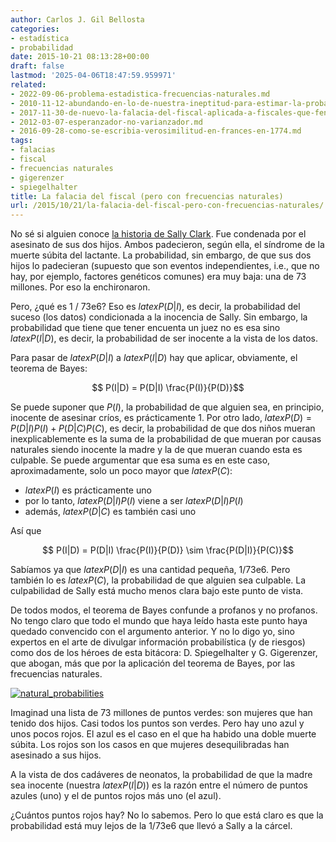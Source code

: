 ```yaml
---
author: Carlos J. Gil Bellosta
categories:
- estadística
- probabilidad
date: 2015-10-21 08:13:28+00:00
draft: false
lastmod: '2025-04-06T18:47:59.959971'
related:
- 2022-09-06-problema-estadistica-frecuencias-naturales.md
- 2010-11-12-abundando-en-lo-de-nuestra-ineptitud-para-estimar-la-probabilidad-condicionada.md
- 2017-11-30-de-nuevo-la-falacia-del-fiscal-aplicada-a-fiscales-que-fenecen.md
- 2012-03-07-esperanzador-no-varianzador.md
- 2016-09-28-como-se-escribia-verosimilitud-en-frances-en-1774.md
tags:
- falacias
- fiscal
- frecuencias naturales
- gigerenzer
- spiegelhalter
title: La falacia del fiscal (pero con frecuencias naturales)
url: /2015/10/21/la-falacia-del-fiscal-pero-con-frecuencias-naturales/
---
```


No sé si alguien conoce [la historia de Sally Clark](https://en.wikipedia.org/wiki/Sally_Clark). Fue condenada por el asesinato de sus dos hijos. Ambos padecieron, según ella, el síndrome de la muerte súbita del lactante. La probabilidad, sin embargo, de que sus dos hijos lo padecieran (supuesto que son eventos independientes, i.e., que no hay, por ejemplo, factores genéticos comunes) era muy baja: una de 73 millones. Por eso la enchironaron.

Pero, ¿qué es 1 / 73e6? Eso es $latex P(D|I)$, es decir, la probabilidad del suceso (los datos) condicionada a la inocencia de Sally. Sin embargo, la probabilidad que tiene que tener encuenta un juez no es esa sino $latex P(I|D)$, es decir, la probabilidad de ser inocente a la vista de los datos.

Para pasar de $latex P(D|I)$ a $latex P(I|D)$ hay que aplicar, obviamente, el teorema de Bayes:

$$ P(I|D) = P(D|I) \frac{P(I)}{P(D)}$$

Se puede suponer que $P(I)$, la probabilidad de que alguien sea, en principio, inocente de asesinar críos, es prácticamente 1. Por otro lado, $latex P(D) = P(D|I) P(I) + P(D|C) P(C)$, es decir, la probabilidad de que dos niños mueran inexplicablemente es la suma de la probabilidad de que mueran por causas naturales siendo inocente la madre y la de que mueran cuando esta es culpable. Se puede argumentar que esa suma es en este caso, aproximadamente, solo un poco mayor que $latex P(C)$:

* $latex P(I)$ es prácticamente uno
* por lo tanto, $latex P(D|I) P(I)$ viene a ser $latex P(D|I) P(I)$
* además, $latex P(D|C)$ es también casi uno

Así que

$$ P(I|D) = P(D|I) \frac{P(I)}{P(D)} \sim \frac{P(D|I)}{P(C)}$$

Sabíamos ya que $latex P(D|I)$ es una cantidad pequeña, 1/73e6. Pero también lo es $latex P(C)$, la probabilidad de que alguien sea culpable. La culpabilidad de Sally está mucho menos clara bajo este punto de vista.

De todos modos, el teorema de Bayes confunde a profanos y no profanos. No tengo claro que todo el mundo que haya leído hasta este punto haya quedado convencido con el argumento anterior. Y no lo digo yo, sino expertos en el arte de divulgar información probabilística (y de riesgos) como dos de los héroes de esta bitácora: D. Spiegelhalter y G. Gigerenzer, que abogan, más que por la aplicación del teorema de Bayes, por las frecuencias naturales.

[![natural_probabilities](/wp-uploads/2015/10/natural_probabilities.png#center)
](/wp-uploads/2015/10/natural_probabilities.png#center)

Imaginad una lista de 73 millones de puntos verdes: son mujeres que han tenido dos hijos. Casi todos los puntos son verdes. Pero hay uno azul y unos pocos rojos. El azul es el caso en el que ha habido una doble muerte súbita. Los rojos son los casos en que mujeres desequilibradas han asesinado a sus hijos.

A la vista de dos cadáveres de neonatos, la probabilidad de que la madre sea inocente (nuestra $latex P(I|D)$) es la razón entre el número de puntos azules (uno) y el de puntos rojos más uno (el azul).

¿Cuántos puntos rojos hay? No lo sabemos. Pero lo que está claro es que la probabilidad está muy lejos de la 1/73e6 que llevó a Sally a la cárcel.